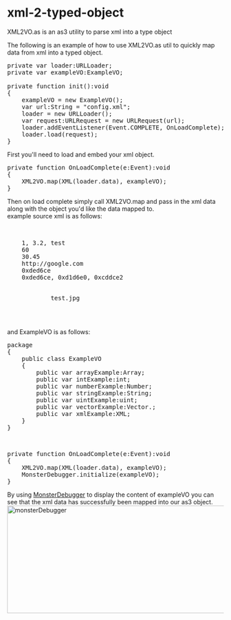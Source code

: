 xml-2-typed-object
==================

XML2VO.as is an as3 utility to parse xml into a type object

The following is an example of how to use XML2VO.as util to quickly map data from xml into a typed object.

<pre lang="actionscript3">
private var loader:URLLoader;
private var exampleVO:ExampleVO;

private function init():void 
{
	exampleVO = new ExampleVO();
	var url:String = "config.xml";
	loader = new URLLoader();
	var request:URLRequest = new URLRequest(url);
	loader.addEventListener(Event.COMPLETE, OnLoadComplete);
	loader.load(request);
}
</pre>
First you'll need to load and embed your xml object.

<pre lang="actionscript3">
private function OnLoadComplete(e:Event):void 
{
	XML2VO.map(XML(loader.data), exampleVO);
}
</pre>
Then on load complete simply call XML2VO.map and pass in the xml data along with the object you'd like the data mapped to.
<br/>
example source xml is as follows:
<pre lang="xml">
<?xml version="1.0" encoding="utf-8" ?>
<data>
	<arrayExample>1, 3.2, test</arrayExample>
	<intExample>60</intExample>
	<numberExample>30.45</numberExample>
	<stringExample>http://google.com</stringExample>
	<uintExample>0xded6ce</uintExample>
	<vectorExample>0xded6ce, 0xd1d6e0, 0xcddce2</vectorExample>
	<xmlExample>
		<item id="123">
			<img>test.jpg</img>
		</item>
	</xmlExample>
</data>
</pre>

and ExampleVO is as follows:
<pre lang="actionscript3">
package  
{
	public class ExampleVO 
	{
		public var arrayExample:Array;
		public var intExample:int;
		public var numberExample:Number;
		public var stringExample:String;
		public var uintExample:uint;
		public var vectorExample:Vector.<uint>;
		public var xmlExample:XML;
	}
}
</pre>
<br/>
<pre lang="actionscript3">
private function OnLoadComplete(e:Event):void 
{
	XML2VO.map(XML(loader.data), exampleVO);
	MonsterDebugger.initialize(exampleVO);
}
</pre>
By using <a href="http://www.demonsterdebugger.com/">MonsterDebugger</a> to display the content of exampleVO you can see that the xml data has successfully been mapped into our as3 object.
<a href="http://blog.peteshand.net/wp-content/uploads/2014/05/monsterDebugger.jpg"><img class="alignnone size-full wp-image-2512" src="http://blog.peteshand.net/wp-content/uploads/2014/05/monsterDebugger.jpg" alt="monsterDebugger" width="540" height="250" /></a>
